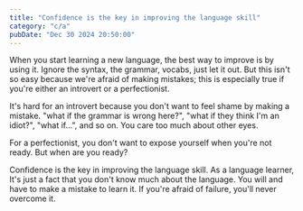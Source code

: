 ```yaml
---
title: "Confidence is the key in improving the language skill"
category: "c/a"
pubDate: "Dec 30 2024 20:50:00"
---
```


When you start learning a new language, the best way to improve is by using it. Ignore the syntax, the grammar, vocabs, just let it out. But this isn't so easy because we're afraid of making mistakes; this is especially true if you're either an introvert or a perfectionist. 

It's hard for an introvert because you don't want to feel shame by making a mistake. "what if the grammar is wrong here?", "what if they think I'm an idiot?", "what if...", and so on. You care too much about other eyes.

For a perfectionist, you don't want to expose yourself when you're not ready. But when are you ready? 

Confidence is the key in improving the language skill. As a language learner, It's just a fact that you don't know much about the language. You will and have to make a mistake to learn it. If you're afraid of failure, you'll never overcome it.